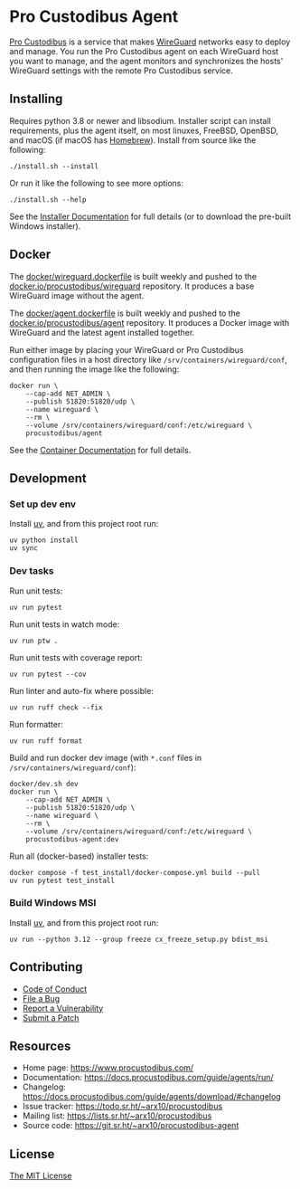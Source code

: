 Pro Custodibus Agent
====================

[Pro Custodibus](https://www.procustodibus.com/) is a service that makes [WireGuard](https://www.wireguard.com/) networks easy to deploy and manage. You run the Pro Custodibus agent on each WireGuard host you want to manage, and the agent monitors and synchronizes the hosts' WireGuard settings with the remote Pro Custodibus service.


Installing
----------

Requires python 3.8 or newer and libsodium. Installer script can install requirements, plus the agent itself, on most linuxes, FreeBSD, OpenBSD, and macOS (if macOS has [Homebrew](https://brew.sh/)). Install from source like the following:
```
./install.sh --install
```

Or run it like the following to see more options:
```
./install.sh --help
```

See the [Installer Documentation](https://docs.procustodibus.com/guide/agents/install/) for full details (or to download the pre-built Windows installer).


Docker
------

The [docker/wireguard.dockerfile](https://git.sr.ht/~arx10/procustodibus-agent/tree/main/item/docker/wireguard.dockerfile) is built weekly and pushed to the [docker.io/procustodibus/wireguard](https://hub.docker.com/r/procustodibus/wireguard) repository. It produces a base WireGuard image without the agent.

The [docker/agent.dockerfile](https://git.sr.ht/~arx10/procustodibus-agent/tree/main/item/docker/agent.dockerfile) is built weekly and pushed to the [docker.io/procustodibus/agent](https://hub.docker.com/r/procustodibus/agent) repository. It produces a Docker image with WireGuard and the latest agent installed together.

Run either image by placing your WireGuard or Pro Custodibus configuration files in a host directory like `/srv/containers/wireguard/conf`, and then running the image like the following:
```
docker run \
    --cap-add NET_ADMIN \
    --publish 51820:51820/udp \
    --name wireguard \
    --rm \
    --volume /srv/containers/wireguard/conf:/etc/wireguard \
    procustodibus/agent
```

See the [Container Documentation](https://docs.procustodibus.com/guide/agents/container/) for full details.


Development
-----------

### Set up dev env

Install [uv](https://docs.astral.sh/uv/), and from this project root run:
```
uv python install
uv sync
```

### Dev tasks

Run unit tests:
```
uv run pytest
```

Run unit tests in watch mode:
```
uv run ptw .
```

Run unit tests with coverage report:
```
uv run pytest --cov
```

Run linter and auto-fix where possible:
```
uv run ruff check --fix
```

Run formatter:
```
uv run ruff format
```

Build and run docker dev image (with `*.conf` files in `/srv/containers/wireguard/conf`):
```
docker/dev.sh dev
docker run \
    --cap-add NET_ADMIN \
    --publish 51820:51820/udp \
    --name wireguard \
    --rm \
    --volume /srv/containers/wireguard/conf:/etc/wireguard \
    procustodibus-agent:dev
```

Run all (docker-based) installer tests:
```
docker compose -f test_install/docker-compose.yml build --pull
uv run pytest test_install
```

### Build Windows MSI

Install [uv](https://docs.astral.sh/uv/), and from this project root run:
```
uv run --python 3.12 --group freeze cx_freeze_setup.py bdist_msi
```


Contributing
------------

* [Code of Conduct](https://docs.procustodibus.com/community/conduct/)
* [File a Bug](https://docs.procustodibus.com/guide/community/bugs/)
* [Report a Vulnerability](https://docs.procustodibus.com/guide/community/vulns/)
* [Submit a Patch](https://docs.procustodibus.com/guide/community/code/)


Resources
---------

* Home page: https://www.procustodibus.com/
* Documentation: https://docs.procustodibus.com/guide/agents/run/
* Changelog: https://docs.procustodibus.com/guide/agents/download/#changelog
* Issue tracker: https://todo.sr.ht/~arx10/procustodibus
* Mailing list: https://lists.sr.ht/~arx10/procustodibus
* Source code: https://git.sr.ht/~arx10/procustodibus-agent


License
-------

[The MIT License](https://git.sr.ht/~arx10/procustodibus-agent/tree/main/LICENSE)
